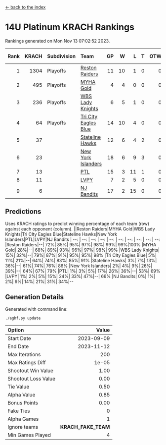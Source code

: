 [<- back to the index](readme.md)
# 14U Platinum KRACH Rankings
Rankings generated on Mon Nov 13 07:02:52 2023.

Rank|KRACH|Subdivision|Team|GP|W|L|T|OTW|OTL|SoS|Exp Wins|Win Diff
---:|---:|:---|:---|---:|---:|---:|---:|---:|---:|---:|---:|---:
1|1304|Playoffs|[Reston Raiders](https://gamesheetstats.com/seasons/3663/teams/140829/schedule)|11|10|1|0|0|0|653|10.8|-0.0
2|495|Playoffs|[MYHA Gold](https://gamesheetstats.com/seasons/3663/teams/140824/schedule)|4|4|0|0|0|0|15|4.9|0.0
3|236|Playoffs|[WBS Lady Knights](https://gamesheetstats.com/seasons/3663/teams/140825/schedule)|6|5|1|0|0|0|197|5.8|-0.0
4|64|Playoffs|[Tri CIty Eagles Blue](https://gamesheetstats.com/seasons/3663/teams/140831/schedule)|14|10|4|0|0|0|127|10.9|0.0
5|37||[Stateline Hawks](https://gamesheetstats.com/seasons/3663/teams/140830/schedule)|12|6|4|2|0|0|154|7.9|0.0
6|23||[New York Islanders](https://gamesheetstats.com/seasons/3663/teams/140832/schedule)|18|6|9|3|0|0|141|8.4|0.0
7|13||[PTL](https://gamesheetstats.com/seasons/3663/teams/140827/schedule)|15|3|11|1|0|0|364|4.4|0.0
8|11||[LVPY](https://gamesheetstats.com/seasons/3663/teams/140820/schedule)|7|2|5|0|0|0|184|2.9|0.0
9|6||[NJ Bandits](https://gamesheetstats.com/seasons/3663/teams/140828/schedule)|17|2|15|0|0|0|177|2.9|0.0

## Predictions
Uses KRACH ratings to predict winning percentage of each team (row) against each opponent (column).
||Reston Raiders|MYHA Gold|WBS Lady Knights|Tri CIty Eagles Blue|Stateline Hawks|New York Islanders|PTL|LVPY|NJ Bandits
| --: | --: | --: | --: | --: | --: | --: | --: | --: | --: 
|Reston Raiders|--| 72%| 85%| 95%| 97%| 98%| 99%| 99%|100%
|MYHA Gold| 28%|--| 68%| 89%| 93%| 96%| 97%| 98%| 99%
|WBS Lady Knights| 15%| 32%|--| 79%| 87%| 91%| 95%| 95%| 98%
|Tri CIty Eagles Blue|  5%| 11%| 21%|--| 64%| 74%| 83%| 85%| 91%
|Stateline Hawks|  3%|  7%| 13%| 36%|--| 61%| 74%| 76%| 86%
|New York Islanders|  2%|  4%|  9%| 26%| 39%|--| 64%| 67%| 79%
|PTL|  1%|  3%|  5%| 17%| 26%| 36%|--| 53%| 69%
|LVPY|  1%|  2%|  5%| 15%| 24%| 33%| 47%|--| 66%
|NJ Bandits|  0%|  1%|  2%|  9%| 14%| 21%| 31%| 34%|--

## Generation Details

Generated with command line:
```
./aghf.py update
```

| Option | Value |
| :----- | ----: |
| Start Date | 2023-09-09 |
| End Date | 2023-11-12 |
| Max Iterations | 200 |
| Max Ratings Diff | 1e-05 |
| Shootout Win Value | 1.00 |
| Shootout Loss Value | 0.00 |
| Tie Value | 0.50 |
| Alpha Value | 0.85 |
| Bonus Points | 0.00 |
| Fake Ties | 0 |
| Alpha Games | 1 |
| Ignore teams | __KRACH_FAKE_TEAM__ |
| Min Games Played | 4 |

